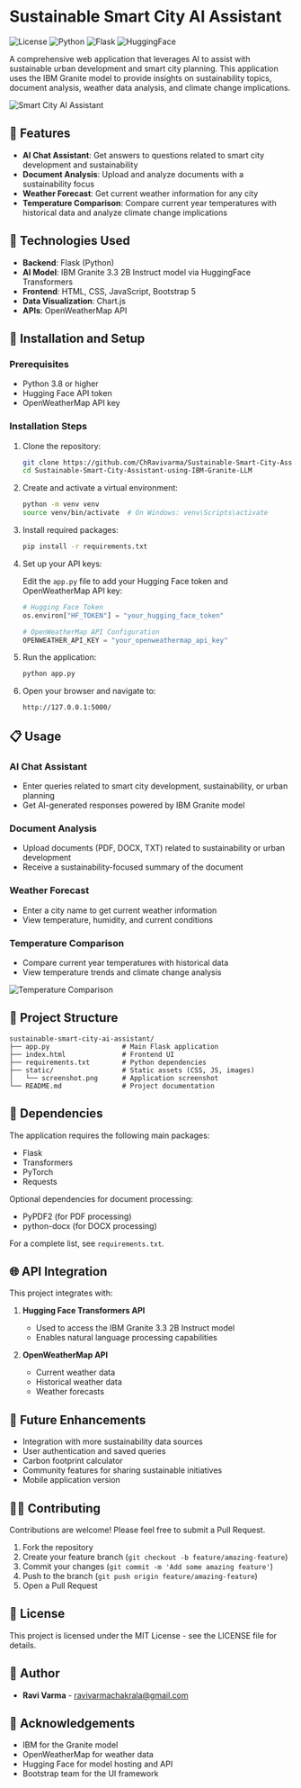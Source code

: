 # Sustainable Smart City AI Assistant

![License](https://img.shields.io/badge/license-MIT-blue.svg)
![Python](https://img.shields.io/badge/python-3.8%2B-green.svg)
![Flask](https://img.shields.io/badge/Flask-2.0%2B-lightgrey)
![HuggingFace](https://img.shields.io/badge/HuggingFace-Transformers-orange)

A comprehensive web application that leverages AI to assist with sustainable urban development and smart city planning. This application uses the IBM Granite model to provide insights on sustainability topics, document analysis, weather data analysis, and climate change implications.

![Smart City AI Assistant]()

## 🌟 Features

- **AI Chat Assistant**: Get answers to questions related to smart city development and sustainability
- **Document Analysis**: Upload and analyze documents with a sustainability focus
- **Weather Forecast**: Get current weather information for any city
- **Temperature Comparison**: Compare current year temperatures with historical data and analyze climate change implications

 

## 🔧 Technologies Used

- **Backend**: Flask (Python)
- **AI Model**: IBM Granite 3.3 2B Instruct model via HuggingFace Transformers
- **Frontend**: HTML, CSS, JavaScript, Bootstrap 5
- **Data Visualization**: Chart.js
- **APIs**: OpenWeatherMap API

## 🚀 Installation and Setup

### Prerequisites

- Python 3.8 or higher
- Hugging Face API token
- OpenWeatherMap API key

### Installation Steps

1. Clone the repository:
   ```bash
   git clone https://github.com/ChRavivarma/Sustainable-Smart-City-Assistant-using-IBM-Granite-LLM.git
   cd Sustainable-Smart-City-Assistant-using-IBM-Granite-LLM
   ```

2. Create and activate a virtual environment:
   ```bash
   python -m venv venv
   source venv/bin/activate  # On Windows: venv\Scripts\activate
   ```

3. Install required packages:
   ```bash
   pip install -r requirements.txt
   ```

4. Set up your API keys:
   
   Edit the `app.py` file to add your Hugging Face token and OpenWeatherMap API key:
   ```python
   # Hugging Face Token
   os.environ["HF_TOKEN"] = "your_hugging_face_token"
   
   # OpenWeatherMap API Configuration
   OPENWEATHER_API_KEY = "your_openweathermap_api_key"
   ```

5. Run the application:
   ```bash
   python app.py
   ```

6. Open your browser and navigate to:
   ```
   http://127.0.0.1:5000/
   ```

## 📋 Usage

### AI Chat Assistant
- Enter queries related to smart city development, sustainability, or urban planning
- Get AI-generated responses powered by IBM Granite model

### Document Analysis
- Upload documents (PDF, DOCX, TXT) related to sustainability or urban development
- Receive a sustainability-focused summary of the document

### Weather Forecast
- Enter a city name to get current weather information
- View temperature, humidity, and current conditions

### Temperature Comparison
- Compare current year temperatures with historical data
- View temperature trends and climate change analysis

![Temperature Comparison]()

## 📂 Project Structure

```
sustainable-smart-city-ai-assistant/
├── app.py                  # Main Flask application
├── index.html              # Frontend UI
├── requirements.txt        # Python dependencies
├── static/                 # Static assets (CSS, JS, images)
│   └── screenshot.png      # Application screenshot
└── README.md               # Project documentation
```

## 🔗 Dependencies

The application requires the following main packages:
- Flask
- Transformers
- PyTorch
- Requests

Optional dependencies for document processing:
- PyPDF2 (for PDF processing)
- python-docx (for DOCX processing)

For a complete list, see `requirements.txt`.

## 🌐 API Integration

This project integrates with:

1. **Hugging Face Transformers API**
   - Used to access the IBM Granite 3.3 2B Instruct model
   - Enables natural language processing capabilities

2. **OpenWeatherMap API**
   - Current weather data
   - Historical weather data
   - Weather forecasts

## 🔮 Future Enhancements

- Integration with more sustainability data sources
- User authentication and saved queries
- Carbon footprint calculator
- Community features for sharing sustainable initiatives
- Mobile application version

## 👨‍💻 Contributing

Contributions are welcome! Please feel free to submit a Pull Request.

1. Fork the repository
2. Create your feature branch (`git checkout -b feature/amazing-feature`)
3. Commit your changes (`git commit -m 'Add some amazing feature'`)
4. Push to the branch (`git push origin feature/amazing-feature`)
5. Open a Pull Request

## 📄 License

This project is licensed under the MIT License - see the LICENSE file for details.

## 👤 Author

- **Ravi Varma** - [ravivarmachakrala@gmail.com](mailto:ravivarmachakrala@gmail.com)

## 🙏 Acknowledgements

- IBM for the Granite model
- OpenWeatherMap for weather data
- Hugging Face for model hosting and API
- Bootstrap team for the UI framework
